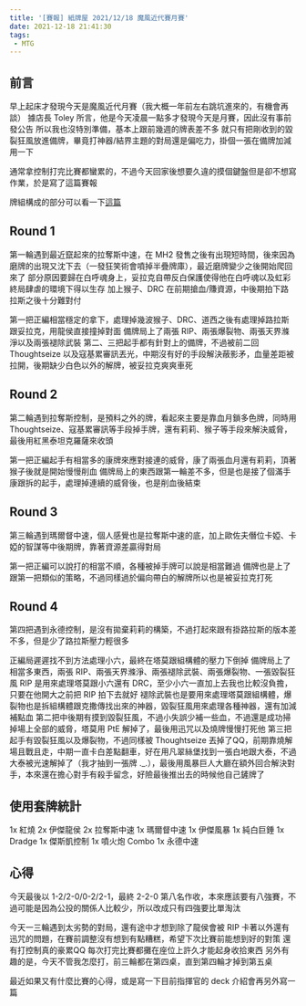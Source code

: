 ```yaml
---
title: '[賽報] 紙牌屋 2021/12/18 魔風近代賽月賽'
date: 2021-12-18 21:41:30
tags:
 - MTG
---
```


## 前言

早上起床才發現今天是魔風近代月賽（我大概一年前左右跳坑進來的，有機會再談）
據店長 Toley 所言，他是今天凌晨一點多才發現今天是月賽，因此沒有事前發公告
所以我也沒特別準備，基本上跟前幾週的牌表差不多
就只有把剛收到的毀裂狂風放進備牌，畢竟打神器/結界主題的對局還是偏吃力，掛個一張在備牌加減用一下

通常拿控制打完比賽都蠻累的，不過今天回家後想要久違的摸個鍵盤但是卻不想寫作業，於是寫了這篇賽報

牌組構成的部分可以看一下[這篇](https://miohitokiri5474.github.io/game/Jeskai-Control-v1/)

<!--more-->

## Round 1

第一輪遇到最近竄起來的拉奪斯中速，在 MH2 發售之後有出現短時間，後來因為磨牌的出現又沈下去（一發狂笑術會噴掉半疊牌庫），最近磨牌變少之後開始爬回來了
部分原因要歸在白呼魂身上，妥拉克自帶反白保護使得他在白呼魂以及虹彩終局肆虐的環境下得以生存
加上猴子、DRC 在前期搶血/賺資源，中後期拍下路拉斯之後十分難對付

第一把正編相當穩定的拿下，處理掉幾波猴子、DRC、道西之後有處理掉路拉斯跟妥拉克，用龍侯直接撞掉對面
備牌局上了兩張 RIP、兩張爆裂物、兩張天界滌淨以及兩張褪除武裝
第二、三把起手都有針對上的備牌，不過被前二回 Thoughtseize 以及寇基累審訊丟光，中期沒有好的手段解決蔽影矛，血量差距被拉開，後期缺少白色以外的解牌，被妥拉克爽爽車死


## Round 2

第二輪遇到拉奪斯控制，是預料之外的牌，看起來主要是靠血月鎖多色牌，同時用 Thoughtseize、寇基累審訊等手段掉手牌，還有莉莉、猴子等手段來解決威脅，最後用紅黑泰坦克羅薩來收頭

第一把正編起手有相當多的康牌來應對接連的威脅，康了兩張血月還有莉莉，頂著猴子後就是開始慢慢削血
備牌局上的東西跟第一輪差不多，但是也是接了個滿手康跟拆的起手，處理掉連續的威脅後，也是削血後結束


## Round 3

第三輪遇到瑪爾督中速，個人感覺也是拉奪斯中速的底，加上歐佐夫僭位卡婭、卡婭的智謀等中後期牌，靠著資源差贏得對局

第一把正編可以說打的相當不順，各種被掉手牌可以說是相當難過
備牌也是上了跟第一把類似的策略，不過同樣過於偏向帶白的解牌所以也是被妥拉克打死


## Round 4

第四把遇到永德控制，是沒有拋棄莉莉的構築，不過打起來跟有掛路拉斯的版本差不多，但是少了路拉斯壓力輕很多

正編局遲遲找不到方法處理小六，最終在塔莫跟組構體的壓力下倒掉
備牌局上了相當多東西，兩張 RIP、兩張天界滌淨、兩張褪除武裝、兩張爆裂物、一張毀裂狂風
RIP 是用來處理塔莫跟小六還有 DRC，至少小六一直加上去我也比較沒負擔，只要在他開大之前把 RIP 拍下去就好
褪除武裝也是要用來處理塔莫跟組構體，爆裂物也是拆組構體跟克撒傳找出來的神器，毀裂狂風用來處理各種神器，還有加減補點血
第二把中後期有摸到毀裂狂風，不過小失誤少補一些血，不過還是成功掃掉場上全部的威脅，塔莫用 PtE 解掉了，最後用迅咒以及燒牌慢慢打死他
第三把起手有毀裂狂風以及爆裂物，不過同樣被 Thoughtseize 丟掉了QQ，前期靠燒解場且戰且走，中期一直卡白差點翻車，好在用凡翠絲堡找到一張白地跟大泰，不過大泰被光速解掉了（我才抽到一張牌 ._.），最後用風暴巨人大廳在額外回合解決對手，本來還在擔心對手有殺手留念，好險最後推出去的時候他自己鏟牌了


## 使用套牌統計

1x 紅燒
2x 伊傑龍侯
2x 拉奪斯中速
1x 瑪爾督中速
1x 伊傑風暴
1x 純白巨錘
1x Dradge
1x 傑斯凱控制
1x 噴火炮 Combo
1x 永德中速


## 心得

今天最後以 1-2/2-0/0-2/2-1，最終 2-2-0 第八名作收，本來應該要有八強賽，不過可能是因為公投的關係人比較少，所以改成只有四強要比單淘汰

今天一三輪遇到太劣勢的對局，還有途中才想到除了龍侯會被 RIP 卡著以外還有迅咒的問題，在賽前調整沒有想到有點糟糕，希望下次比賽前能想到好的對策
還有打控制真的豪累QQ
每次打完比賽都攤在座位上許久才能起身收拾東西
另外有趣的是，今天不管我怎麼打，前三輪都在第四桌，直到第四輪才掉到第五桌

最近如果又有什麼比賽的心得，或是寫一下目前指揮官的 deck 介紹會再另外寫一篇
